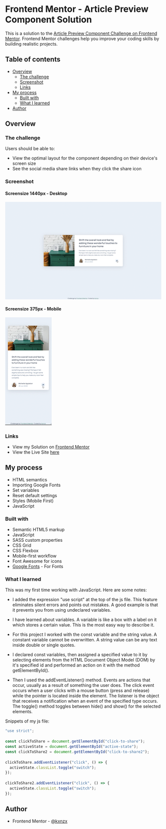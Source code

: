 # Frontend Mentor - Article Preview Component Solution

This is a solution to the [Article Preview Component Challenge on Frontend Mentor](https://www.frontendmentor.io/challenges/article-preview-component-dYBN_pYFT). Frontend Mentor challenges help you improve your coding skills by building realistic projects.

## Table of contents

- [Overview](#overview)
  - [The challenge](#the-challenge)
  - [Screenshot](#screenshot)
  - [Links](#links)
- [My process](#my-process)
  - [Built with](#built-with)
  - [What I learned](#what-i-learned)
- [Author](#author)

## Overview

### The challenge

Users should be able to:

- View the optimal layout for the component depending on their device's screen size
- See the social media share links when they click the share icon

### Screenshot

#### Screensize 1440px - Desktop

![Desktop](images/Desktop.gif)

#### Screensize 375px - Mobile

![Mobile](images/Mobile.gif)

### Links

- View my Solution on [Frontend Mentor](https://your-solution-url.com)
- View the Live Site [here](https://your-live-site-url.com)

## My process

- HTML semantics
- Importing Google Fonts
- Set variables
- Reset default settings
- Styles (Mobile First)
- JavaScript

### Built with

- Semantic HTML5 markup
- JavaScript
- SASS custom properties
- CSS Grid
- CSS Flexbox
- Mobile-first workflow
- Font Awesome for icons
- [Google Fonts](https://fonts.google.com/) - For Fonts

### What I learned

This was my first time working with JavaScript. Here are some notes:

- I added the expression "use script" at the top of the js file. This feature eliminates silent errors and points out mistakes. A good example is that it prevents you from using undeclared variables.

- I have learned about variables. A variable is like a box with a label on it which stores a certain value. This is the most easy way to describe it.

- For this project I worked with the const variable and the string value. A constant variable cannot be overwritten. A string value can be any text inside double or single quotes.

- I declared const variables, then assigned a specified value to it by selecting elements from the HTML Document Object Model (DOM) by it's specified id and performed an action on it with the method getElementById().

- Then I used the addEventListener() method. Events are actions that occur, usually as a result of something the user does. The click event occurs when a user clicks with a mouse button (press and release) while the pointer is located inside the element. The listener is the object that receives a notification when an event of the specified type occurs. The toggle() method toggles between hide() and show() for the selected elements.

Snippets of my js file:

```js
"use strict";

const clickToShare = document.getElementById("click-to-share");
const activeState = document.getElementById("active-state");
const clickToShare2 = document.getElementById("click-to-share2");

clickToShare.addEventListener("click", () => {
  activeState.classList.toggle("switch");
});

clickToShare2.addEventListener("click", () => {
  activeState.classList.toggle("switch");
});
```

## Author

- Frontend Mentor - [@kxnzx](https://www.frontendmentor.io/profile/kxnzx)
